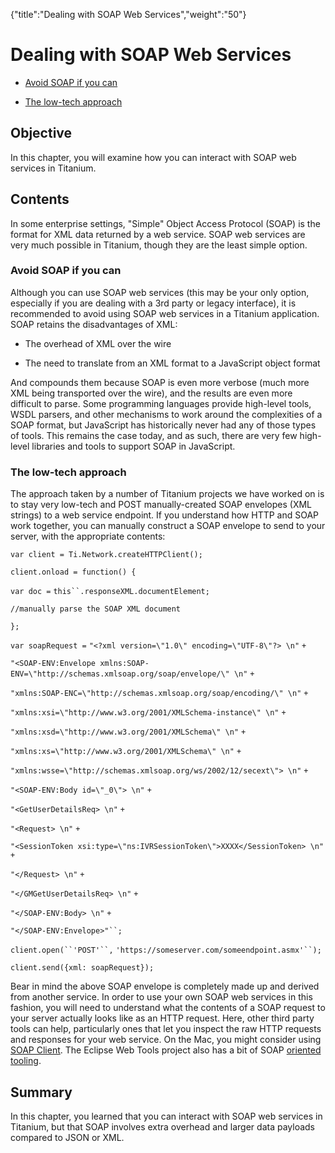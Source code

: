 {"title":"Dealing with SOAP Web Services","weight":"50"} 

# Dealing with SOAP Web Services

*   [Avoid SOAP if you can](#AvoidSOAPifyoucan)
    
*   [The low-tech approach](#Thelow-techapproach)
    

## Objective

In this chapter, you will examine how you can interact with SOAP web services in Titanium.

## Contents

In some enterprise settings, "Simple" Object Access Protocol (SOAP) is the format for XML data returned by a web service. SOAP web services are very much possible in Titanium, though they are the least simple option.

### Avoid SOAP if you can

Although you can use SOAP web services (this may be your only option, especially if you are dealing with a 3rd party or legacy interface), it is recommended to avoid using SOAP web services in a Titanium application. SOAP retains the disadvantages of XML:

*   The overhead of XML over the wire
    
*   The need to translate from an XML format to a JavaScript object format
    

And compounds them because SOAP is even more verbose (much more XML being transported over the wire), and the results are even more difficult to parse. Some programming languages provide high-level tools, WSDL parsers, and other mechanisms to work around the complexities of a SOAP format, but JavaScript has historically never had any of those types of tools. This remains the case today, and as such, there are very few high-level libraries and tools to support SOAP in JavaScript.

### The low-tech approach

The approach taken by a number of Titanium projects we have worked on is to stay very low-tech and POST manually-created SOAP envelopes (XML strings) to a web service endpoint. If you understand how HTTP and SOAP work together, you can manually construct a SOAP envelope to send to your server, with the appropriate contents:

`var client = Ti.Network.createHTTPClient();`

`client.onload = function() {`

`var doc =` `this``.responseXML.documentElement;`

`//manually parse the SOAP XML document`

`};`

`var soapRequest =` `"<?xml version=\"1.0\" encoding=\"UTF-8\"?> \n"` `+`

`"<SOAP-ENV:Envelope xmlns:SOAP-ENV=\"http://schemas.xmlsoap.org/soap/envelope/\" \n"` `+`

`"xmlns:SOAP-ENC=\"http://schemas.xmlsoap.org/soap/encoding/\" \n"` `+`

`"xmlns:xsi=\"http://www.w3.org/2001/XMLSchema-instance\" \n"` `+`

`"xmlns:xsd=\"http://www.w3.org/2001/XMLSchema\" \n"` `+`

`"xmlns:xs=\"http://www.w3.org/2001/XMLSchema\" \n"` `+`

`"xmlns:wsse=\"http://schemas.xmlsoap.org/ws/2002/12/secext\"> \n"` `+`

`"<SOAP-ENV:Body id=\"_0\"> \n"` `+`

`"<GetUserDetailsReq> \n"` `+`

`"<Request> \n"` `+`

`"<SessionToken xsi:type=\"ns:IVRSessionToken\">XXXX</SessionToken> \n"` `+`

`"</Request> \n"` `+`

`"</GMGetUserDetailsReq> \n"` `+`

`"</SOAP-ENV:Body> \n"` `+`

`"</SOAP-ENV:Envelope>"``;`

`client.open(``'POST'``,` `'https://someserver.com/someendpoint.asmx'``);`

`client.send({xml: soapRequest});`

Bear in mind the above SOAP envelope is completely made up and derived from another service. In order to use your own SOAP web services in this fashion, you will need to understand what the contents of a SOAP request to your server actually looks like as an HTTP request. Here, other third party tools can help, particularly ones that let you inspect the raw HTTP requests and responses for your web service. On the Mac, you might consider using [SOAP Client](http://ditchnet.org/soapclient/). The Eclipse Web Tools project also has a bit of SOAP [oriented tooling](http://www.eclipse.org/webtools/ws/).

## Summary

In this chapter, you learned that you can interact with SOAP web services in Titanium, but that SOAP involves extra overhead and larger data payloads compared to JSON or XML.